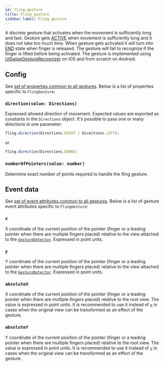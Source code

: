 ```yaml
---
id: fling-gesture
title: Fling gesture
sidebar_label: Fling gesture
---
```


A discrete gesture that activates when the movement is sufficiently long and fast.
Gesture gets [ACTIVE](../state.md#active) when movement is sufficiently long and it does not take too much time.
When gesture gets activated it will turn into [END](../state.md#end) state when finger is released.
The gesture will fail to recognize if the finger is lifted before being activated.
The gesture is implemented using [UISwipeGestureRecognizer](https://developer.apple.com/documentation/uikit/uiswipegesturerecognizer) on iOS and from scratch on Android.

## Config

See [set of properties common to all gestures](./common-gesture.md#config). Below is a list of properties specific to `FlingGesture`:

### `direction(value: Directions)`

Expressed allowed direction of movement. Expected values are exported as constants in the `Directions` object. It's possible to pass one or many directions in one parameter:

```js
fling.direction(Directions.RIGHT | Directions.LEFT);
```

or

```js
fling.direction(Directions.DOWN);
```

### `numberOfPointers(value: number)`

Determine exact number of points required to handle the fling gesture.

## Event data

See [set of event attributes common to all gestures](./common-gesture.md#event-data). Below is a list of gesture event attributes specific to `FlingGesture`:

### `x`

X coordinate of the current position of the pointer (finger or a leading pointer when there are multiple fingers placed) relative to the view attached to the [`GestureDetector`](./gesture-detector.md). Expressed in point units.

### `y`

Y coordinate of the current position of the pointer (finger or a leading pointer when there are multiple fingers placed) relative to the view attached to the [`GestureDetector`](./gesture-detector.md). Expressed in point units.

### `absoluteX`

X coordinate of the current position of the pointer (finger or a leading pointer when there are multiple fingers placed) relative to the root view. The value is expressed in point units. It is recommended to use it instead of [`x`](#x) in cases when the original view can be transformed as an effect of the gesture.

### `absoluteY`

Y coordinate of the current position of the pointer (finger or a leading pointer when there are multiple fingers placed) relative to the root view. The value is expressed in point units. It is recommended to use it instead of [`y`](#y) in cases when the original view can be transformed as an effect of the gesture.
